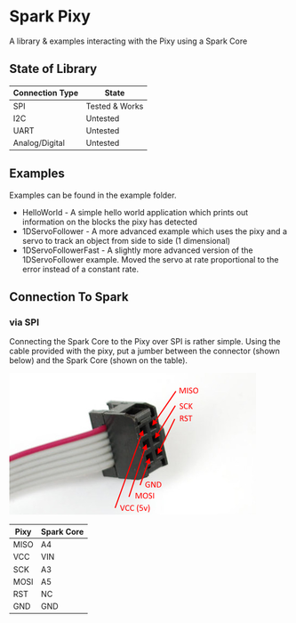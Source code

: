 # Spark Pixy
A library & examples interacting with the Pixy using a Spark Core

## State of Library
| Connection Type | State |
| ----- | ----- |
| SPI | Tested & Works |
| I2C | Untested |
| UART | Untested |
| Analog/Digital | Untested |

## Examples
Examples can be found in the example folder. 

* HelloWorld - A simple hello world application which prints out information on the blocks the pixy has detected
* 1DServoFollower - A more advanced example which uses the pixy and a servo to track an object from side to side (1 dimensional)
* 1DServoFollowerFast - A slightly more advanced version of the 1DServoFollower example. Moved the servo at rate proportional to the error instead of a constant rate.

## Connection To Spark
### via SPI
Connecting the Spark Core to the Pixy over SPI is rather simple. Using the cable provided with the pixy, put a jumber between the connector (shown below) and the Spark Core (shown on the table).

![](PixyConnector.png)

| Pixy | Spark Core |
| ---- | ---- |
| MISO | A4 |
| VCC | VIN |
| SCK | A3 |
| MOSI | A5 |
| RST | NC |
| GND | GND |